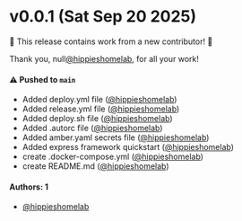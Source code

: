 # v0.0.1 (Sat Sep 20 2025)

:tada: This release contains work from a new contributor! :tada:

Thank you, null[@hippieshomelab](https://github.com/hippieshomelab), for all your work!

#### ⚠️ Pushed to `main`

- Added deploy.yml file ([@hippieshomelab](https://github.com/hippieshomelab))
- Added release.yml file ([@hippieshomelab](https://github.com/hippieshomelab))
- Added deploy.sh file ([@hippieshomelab](https://github.com/hippieshomelab))
- Added .autorc file ([@hippieshomelab](https://github.com/hippieshomelab))
- Added amber.yaml secrets file ([@hippieshomelab](https://github.com/hippieshomelab))
- Added express framework quickstart ([@hippieshomelab](https://github.com/hippieshomelab))
- create .docker-compose.yml ([@hippieshomelab](https://github.com/hippieshomelab))
- create README.md ([@hippieshomelab](https://github.com/hippieshomelab))

#### Authors: 1

- [@hippieshomelab](https://github.com/hippieshomelab)
